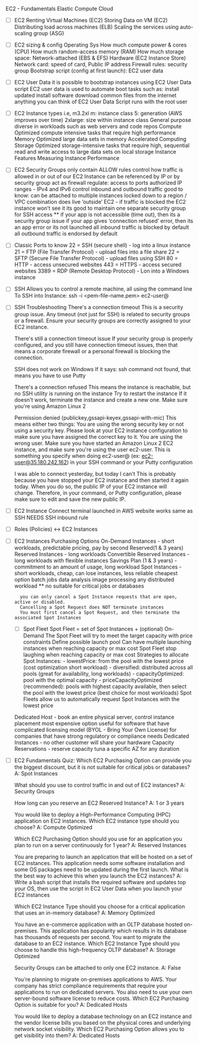 EC2 - Fundamentals
Elastic Compute Cloud

- [ ] EC2
	Renting Virtual Machines (EC2)
	Storing Data on VM (EC2)
	Distributing load across machines (ELB)
	Scaling the services using auto-scaling group (ASG)

- [ ] EC2 sizing & config
	Operating Sys
	How much compute power & cores (CPU)
	How much random-access memory (RAM)
	How much storage space:
		Network-attached (EBS & EFS)
		Hardware (EC2 Instance Store)
	Network card: speed of card, Public IP address
	Firewall rules: security	group
	Bootstrap script (config at first launch): EC2 user data

- [ ] EC2 User Data
	it is possible to bootstrap instances using EC2 User Data script
	EC2 user data is used to automate boot tasks such as:
		install updated
		install software
		download common files from the internet
		anything you can think of
	EC2 User Data Script runs with the root user

- [ ] EC2 Instance types
		i.e, m3.2xl
			m: instance class
			5: generation (AWS improves over time)
			2xlarge: size within instance class
	General purpose
		diverse in workloads such as web servers and code repos
	Compute Optimized
		compute intensive tasks that require high performance
	Memory Optimized
		large data sets in memory
	Accelerated Computing
	Storage Optimized
		storage-intensive tasks that require high, sequential read and write access to large data sets on local storage
	Instance Features
	Measuring Instance Performance

- [ ] EC2 Security Groups
	only contain ALLOW rules
	control how traffic is allowed in or out of our EC2 Instance
	can be referenced by IP or by security group
	act as firewall
	regulate:
		access to ports
		authorized IP ranges - IPv4 and IPv6
		control inbound and outbound traffic
	good to know:
		can be attached to multiple instances
		locked down to a region / VPC combination
		does live ‘outside’ EC2 - if traffic is blocked the EC2 instance won’t see it
		its good to maintain one separate security group for SSH access
		** if your app is not accessible (time out), then its a security group issue
		if your app gives ‘connection refused’ error, then its an app error or its not launched
		all inbound traffic is blocked by default
		all outbound traffic is endorsed by default

- [ ] Classic Ports to know
  	22 = SSH (secure shell) - log into a linux instance
  	21 = FTP (File Transfer Protocol) - upload files into a file share
  	22 = SFTP (Secure File Transfer Protocol) - upload files using SSH
  	80 = HTTP - access unsecured websites
  	443 = HTTPS - access secured websites
  	3389 = RDP (Remote Desktop Protocol) - Lon into a Windows instance

- [ ] SSH
	Allows you to control a remote machine, all using the command line
	To SSH into Instance: ssh -i <pem-file-name.pem> ec2-user@<ip-address>

- [ ] SSH Troubleshooting
	There's a connection timeout
		This is a security group issue. Any timeout (not just for SSH) is related to security groups or a firewall. 
		Ensure your security groups are correctly assigned to your EC2 instance.

	There's still a connection timeout issue
		If your security group is properly configured, and you still have connection timeout issues, then that means a corporate firewall or a personal 		firewall is blocking the connection.

	SSH does not work on Windows
		If it says: ssh command not found, that means you have to use Putty

	There's a connection refused
		This means the instance is reachable, but no SSH utility is running on the instance
		Try to restart the instance
		If it doesn't work, terminate the instance and create a new one.
    		Make sure you're using Amazon Linux 2

	Permission denied (publickey,gssapi-keyex,gssapi-with-mic)
		This means either two things:
		You are using the wrong security key or not using a security key.
    Please look at your EC2 instance configuration to make sure you have assigned the correct key to it.
		You are using the wrong user. Make sure you have started an Amazon Linux 2 EC2 instance, and make sure you're using the user ec2-user. This is something you specify when doing ec2-user@<public-ip> (ex: ec2-user@35.180.242.162) in your SSH command or your Putty configuration


	I was able to connect yesterday, but today I can't
		This is probably because you have stopped your EC2 instance and then started it again today. When you do so, the public IP of your EC2 instance will change. Therefore, in your command, or Putty configuration, please make sure to edit and save the new public IP.

- [ ] EC2 Instance Connect
	terminal launched in AWS website
	works same as SSH
	NEEDS SSH inbound rule

- [ ] Roles (Policies) <-> EC2 Instances
- [ ] EC2 Instances Purchasing Options
	On-Demand Instances - short workloads, predictable pricing, pay by second
	Reserved(1 & 3 years)
		Reserved Instances -  long workloads
		Convertible Reserved Instances -  long workloads with flexible instances
	Savings Plan (1 & 3 years) - commitment to an amount of usage, long workload
	Spot Instances - short workloads, cheap, can lose instances, less reliable
		cheapest option
		batch jobs
		data analysis
		image processing
		any distributed workload
		** no suitable for critical jobs or databases

		you can only cancel a Spot Instance requests that are open, active or disabled.
		Cancelling a Spot Request does NOT terminate instances
		You must first cancel a Spot Request, and then terminate the associated Spot Instances

    - [ ] Spot Fleet
		Spot Fleet = set of Spot Instances + (optional) On-Demand
		The Spot Fleet will try to meet the target capacity with price constraints
			Define possible launch pool
			Can have multiple launching instances when reaching capacity or max cost
			Spot Fleet stop laughing when reaching capacity or max cost
		Strategies to allocate Spot Instances:
			- lowestPrice: from the pool with the lowest price (cost optimization short workload)
			- diversified: distributed across all pools (great for availability, long workloads)
			- capacityOptimized: pool with the optimal capacity
			- priceCapacityOptimized (recommended): pools with highest capacity available, then select the pool with the lowest price (best choice for most workloads)
		Spot Fleets allow us to automatically request Spot Instances with the lowest price

	Dedicated Host - book an entire physical server, control instance placement
		most expensive option
		useful for software that have complicated licensing model (BYOL - Bring Your Own License)
		for companies that have strong regulatory or compliance needs
	Dedicated Instances -  no other customer will share your hardware
	Capacity Reservations - reserve capacity tuna a specific AZ for any duration

- [ ] EC2 Fundamentals Quiz:
    Which EC2 Purchasing Option can provide you the biggest discount, but it is not suitable for critical jobs or databases?
    A: Spot Instances

    What should you use to control traffic in and out of EC2 instances?
    A: Security Groups

    How long can you reserve an EC2 Reserved Instance?
    A: 1 or 3 years

    You would like to deploy a High-Performance Computing (HPC) application on EC2 instances. Which EC2 instance type should you choose?
    A: Compute Optimized

    Which EC2 Purchasing Option should you use for an application you plan to run on a server continuously for 1 year?
    A: Reserved Instances

    You are preparing to launch an application that will be hosted on a set of EC2 instances. This application needs some software installation and some OS packages need to be updated during the first launch. What is the best way to achieve this when you launch the EC2 instances?
    A: Write a bash script that installs the required software and updates top your OS, then use the script in EC2 User Data when you launch your EC2 instances

    Which EC2 Instance Type should you choose for a critical application that uses an in-memory database?
    A: Memory Optimized

    You have an e-commerce application with an OLTP database hosted on-premises. This application has popularity which results in its database has thousands of requests per second. You want to migrate the database to an EC2 instance. Which EC2 Instance Type should you choose to handle this high-frequency OLTP database?
    A: Storage Optimized

    Security Groups can be attached to only one EC2 instance.
    A: False

    You're planning to migrate on-premises applications to AWS. Your company has strict compliance requirements that require your applications to run on dedicated servers. You also need to use your own server-bound software license to reduce costs. Which EC2 Purchasing Option is suitable for you?
    A: Dedicated Hosts

    You would like to deploy a database technology on an EC2 instance and the vendor license bills you based on the physical cores and underlying network socket visibility. Which EC2 Purchasing Option allows you to get visibility into them?
    A: Dedicated Hosts
